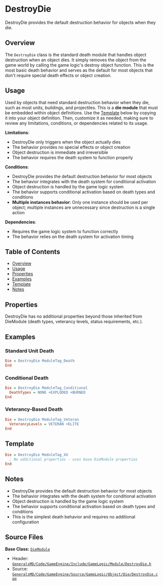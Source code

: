 # DestroyDie

DestroyDie provides the default destruction behavior for objects when they die.

## Overview

The `DestroyDie` class is the standard death module that handles object destruction when an object dies. It simply removes the object from the game world by calling the game logic's destroy object function. This is the most basic death behavior and serves as the default for most objects that don't require special death effects or object creation.

## Usage

Used by objects that need standard destruction behavior when they die, such as most units, buildings, and projectiles. This is a **die module** that must be embedded within object definitions. Use the [Template](#template) below by copying it into your object definition. Then, customize it as needed, making sure to review any limitations, conditions, or dependencies related to its usage.

**Limitations**:
- DestroyDie only triggers when the object actually dies
- The behavior provides no special effects or object creation
- Object destruction is immediate and irreversible
- The behavior requires the death system to function properly

**Conditions**:
- DestroyDie provides the default destruction behavior for most objects
- The behavior integrates with the death system for conditional activation
- Object destruction is handled by the game logic system
- The behavior supports conditional activation based on death types and conditions
- **Multiple instances behavior**: Only one instance should be used per object; multiple instances are unnecessary since destruction is a single action

**Dependencies**:
- Requires the game logic system to function correctly
- The behavior relies on the death system for activation timing

## Table of Contents

- [Overview](#overview)
- [Usage](#usage)
- [Properties](#properties)
- [Examples](#examples)
- [Template](#template)
- [Notes](#notes)

## Properties

DestroyDie has no additional properties beyond those inherited from DieModule (death types, veterancy levels, status requirements, etc.).

## Examples

### Standard Unit Death
```ini
Die = DestroyDie ModuleTag_Death
End
```

### Conditional Death
```ini
Die = DestroyDie ModuleTag_Conditional
  DeathTypes = NONE +EXPLODED +BURNED
End
```

### Veterancy-Based Death
```ini
Die = DestroyDie ModuleTag_Veteran
  VeterancyLevels = VETERAN +ELITE
End
```

## Template

```ini
Die = DestroyDie ModuleTag_XX
  ; No additional properties - uses base DieModule properties
End
```

## Notes

- DestroyDie provides the default destruction behavior for most objects
- The behavior integrates with the death system for conditional activation
- Object destruction is handled by the game logic system
- The behavior supports conditional activation based on death types and conditions
- This is the simplest death behavior and requires no additional configuration

## Source Files

**Base Class:** [`DieModule`](../../GeneralsMD/Code/GameEngine/Include/GameLogic/Module/DieModule.h)

- Header: [`GeneralsMD/Code/GameEngine/Include/GameLogic/Module/DestroyDie.h`](../../GeneralsMD/Code/GameEngine/Include/GameLogic/Module/DestroyDie.h)
- Source: [`GeneralsMD/Code/GameEngine/Source/GameLogic/Object/Die/DestroyDie.cpp`](../../GeneralsMD/Code/GameEngine/Source/GameLogic/Object/Die/DestroyDie.cpp)